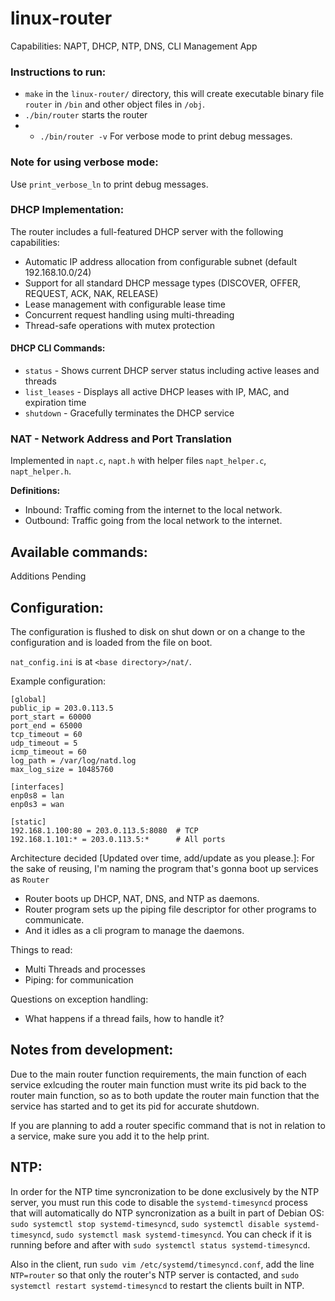 # linux-router

Capabilities: NAPT, DHCP, NTP, DNS, CLI Management App

### Instructions to run:
- `make` in the `linux-router/` directory, this will create executable binary file `router` in `/bin` and other object files in `/obj`.
- `./bin/router` starts the router
- - `./bin/router -v` For verbose mode to print debug messages.
 
### Note for using verbose mode: 
Use `print_verbose_ln` to print debug messages.

### DHCP Implementation:
The router includes a full-featured DHCP server with the following capabilities:
- Automatic IP address allocation from configurable subnet (default 192.168.10.0/24)
- Support for all standard DHCP message types (DISCOVER, OFFER, REQUEST, ACK, NAK, RELEASE)
- Lease management with configurable lease time
- Concurrent request handling using multi-threading
- Thread-safe operations with mutex protection

#### DHCP CLI Commands:
- `status` - Shows current DHCP server status including active leases and threads
- `list_leases` - Displays all active DHCP leases with IP, MAC, and expiration time
- `shutdown` - Gracefully terminates the DHCP service

### NAT - Network Address and Port Translation

Implemented in `napt.c`, `napt.h` with helper files `napt_helper.c`, `napt_helper.h`.

**Definitions:**
- Inbound: Traffic coming from the internet to the local network.
- Outbound: Traffic going from the local network to the internet.


## Available commands:
Additions Pending


## Configuration:

The configuration is flushed to disk on shut down or on a change to the configuration and is loaded from the file on boot.

`nat_config.ini` is at `<base directory>/nat/`.

Example configuration:
```
[global]
public_ip = 203.0.113.5
port_start = 60000
port_end = 65000
tcp_timeout = 60
udp_timeout = 5
icmp_timeout = 60
log_path = /var/log/natd.log
max_log_size = 10485760

[interfaces]
enp0s8 = lan
enp0s3 = wan

[static]
192.168.1.100:80 = 203.0.113.5:8080  # TCP
192.168.1.101:* = 203.0.113.5:*      # All ports
```


Architecture decided \[Updated over time, add/update as you please.\]:
For the sake of reusing, I'm naming the program that's gonna boot up services as `Router` 

- Router boots up DHCP, NAT, DNS, and NTP as daemons.
- Router program sets up the piping file descriptor for other programs to communicate.
- And it idles as a cli program to manage the daemons.

Things to read:
- Multi Threads and processes 
- Piping: for communication

Questions on exception handling:
- What happens if a thread fails, how to handle it?

## Notes from development:
Due to the main router function requirements, the main function of each service exlcuding the router main function must write its pid back to the router main function, so as to both update the router main function that the service has started and to get its pid for accurate shutdown.

If you are planning to add a router specific command that is not in relation to a service, make sure you add it to the help print.

## NTP:
In order for the NTP time syncronization to be done exclusively by the NTP server, you must run this code to disable the `systemd-timesyncd` process that will automatically do NTP syncronization as a built in part of Debian OS: `sudo systemctl stop systemd-timesyncd`, `sudo systemctl disable systemd-timesyncd`, `sudo systemctl mask systemd-timesyncd`. You can check if it is running before and after with `sudo systemctl status systemd-timesyncd`.

Also in the client, run `sudo vim /etc/systemd/timesyncd.conf`, add the line `NTP=router` so that only the router's NTP server is contacted, and `sudo systemctl restart systemd-timesyncd` to restart the clients built in NTP.
